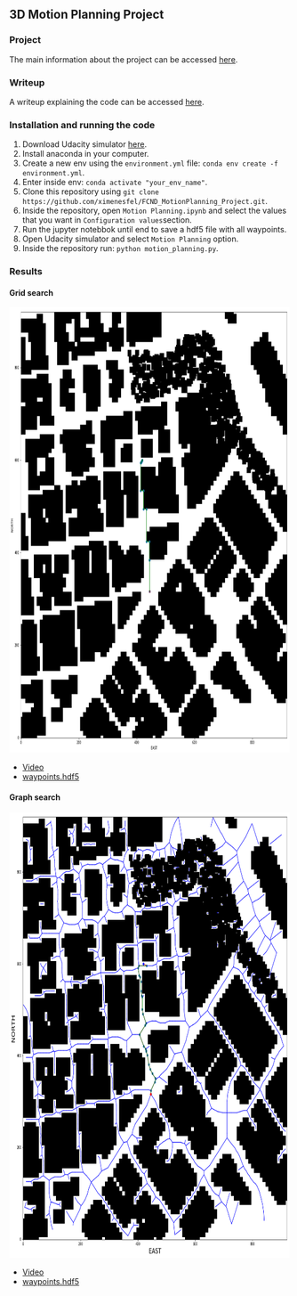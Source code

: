 ## 3D Motion Planning Project



### Project

The main information about the project can be accessed [here](https://github.com/udacity/FCND-Motion-Planning). 



###  Writeup

A writeup explaining the code can be accessed [here](https://github.com/ximenesfel/FCND_MotionPlanning_Project/blob/master/Writeup.md).



### Installation and running the code

1. Download Udacity simulator [here](https://github.com/udacity/FCND-Simulator-Releases/releases).
2. Install anaconda in your computer.
3. Create a new env using the `environment.yml` file:  `conda env create -f environment.yml`.
4. Enter inside env: `conda activate "your_env_name"`.
5. Clone this repository using `git clone https://github.com/ximenesfel/FCND_MotionPlanning_Project.git`.
6. Inside the repository, open `Motion Planning.ipynb` and select the values that you want in `Configuration values`section.
7. Run the jupyter notebbok until end to save a hdf5 file with all waypoints.
8. Open Udacity simulator and select `Motion Planning` option.
9. Inside the repository run: `python motion_planning.py`.



### Results



####  Grid search

<div style="text-align: center">
  <img src="misc/grid_image.png" style="width: 900px; height: 800px;" />
</div>



- [Video](https://youtu.be/BqUT-O4SKQw)
- [waypoints.hdf5](https://drive.google.com/open?id=1rRqHQtQCCOBiPc06aT7DHnBgrypCMQ9P)





#### Graph search

<div style="text-align: center">
  <img src="misc/graph_image.png" style="width: 900px; height: 800px;" />
</div>

- [Video](https://youtu.be/HgLd2bXOtvY)
- [waypoints.hdf5](https://drive.google.com/file/d/1EgKbh1X7lYL85A-uBCIkoP_i_8vu9c4r/view?usp=sharing)

